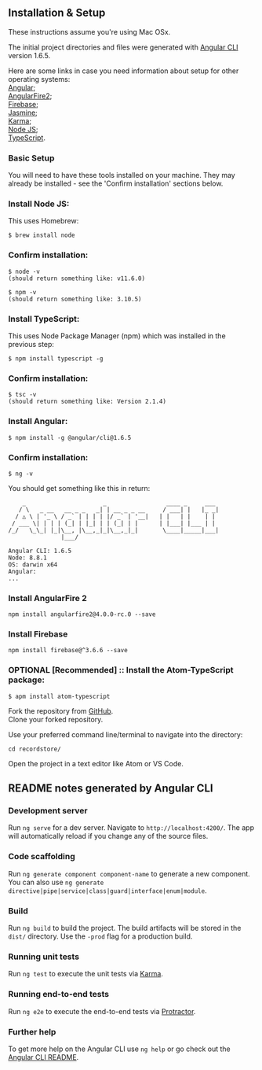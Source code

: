 ## Installation & Setup
These instructions assume you're using Mac OSx.  

The initial project directories and files were generated with [Angular CLI](https://github.com/angular/angular-cli) version 1.6.5.

Here are some links in case you need information about setup for other operating systems:  
[Angular](https://angular.io/);  
[AngularFire2](https://github.com/angular/angularfire2);  
[Firebase](https://firebase.google.com/docs/web/setup);  
[Jasmine](https://jasmine.github.io/);  
[Karma](https://karma-runner.github.io/latest/index.html);  
[Node JS](https://nodejs.org/en/);  
[TypeScript](https://www.typescriptlang.org/).

### Basic Setup
You will need to have these tools installed on your machine. They may already be installed - see the 'Confirm installation' sections below.

### Install Node JS:
This uses Homebrew:  
```
$ brew install node
```

### Confirm installation:
```
$ node -v
(should return something like: v11.6.0)

$ npm -v
(should return something like: 3.10.5)
```

### Install TypeScript:
This uses Node Package Manager (npm) which was installed in the previous step:
```
$ npm install typescript -g
```

### Confirm installation:
```
$ tsc -v
(should return something like: Version 2.1.4)
```

### Install Angular:
```
$ npm install -g @angular/cli@1.6.5
```

### Confirm installation:
```
$ ng -v
```

You should get something like this in return:
```
    _                      _                 ____ _     ___
   / \   _ __   __ _ _   _| | __ _ _ __     / ___| |   |_ _|
  / △ \ | '_ \ / _` | | | | |/ _` | '__|   | |   | |    | |
 / ___ \| | | | (_| | |_| | | (_| | |      | |___| |___ | |
/_/   \_\_| |_|\__, |\__,_|_|\__,_|_|       \____|_____|___|
               |___/

Angular CLI: 1.6.5
Node: 8.8.1
OS: darwin x64
Angular:
...
```

### Install AngularFire 2
```
npm install angularfire2@4.0.0-rc.0 --save
```

### Install Firebase
```
npm install firebase@^3.6.6 --save
```

### OPTIONAL [Recommended] :: Install the Atom-TypeScript package:
```
$ apm install atom-typescript
```

Fork the repository from [GitHub](https://github.com/skillitzimberg/recordstore).  
Clone your forked repository.  

Use your preferred command line/terminal to navigate into the directory:
```
cd recordstore/
```

Open the project in a text editor like Atom or VS Code.

## README notes generated by Angular CLI

### Development server
Run `ng serve` for a dev server. Navigate to `http://localhost:4200/`. The app will automatically reload if you change any of the source files.

### Code scaffolding
Run `ng generate component component-name` to generate a new component. You can also use `ng generate directive|pipe|service|class|guard|interface|enum|module`.

### Build
Run `ng build` to build the project. The build artifacts will be stored in the `dist/` directory. Use the `-prod` flag for a production build.

### Running unit tests
Run `ng test` to execute the unit tests via [Karma](https://karma-runner.github.io).

### Running end-to-end tests
Run `ng e2e` to execute the end-to-end tests via [Protractor](http://www.protractortest.org/).

### Further help
To get more help on the Angular CLI use `ng help` or go check out the [Angular CLI README](https://github.com/angular/angular-cli/blob/master/README.md).
